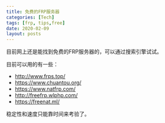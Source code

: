 ```yaml
---
title: 免费的FRP服务器
categories: [Tech]
tags: [frp, tips,free]
date: 2020-02-09
layout: posts
---
```

目前网上还是能找到免费的FRP服务器的，可以通过搜索引擎试试。

<!-- more -->

目前可以用的有一些：

- http://www.frps.top/
- https://www.chuantou.org/
- https://www.natfrp.com/
- http://freefrp.wlphp.com/
- https://freenat.ml/

稳定性和速度只能靠时间来考验了。


